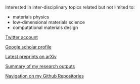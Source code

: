 
<!--
**yyfforce/yyfforce** is a ✨ _special_ ✨ repository because its `README.md` (this file) appears on your GitHub profile.

Here are some ideas to get you started:

- 🔭 I’m currently working on ...
- 🌱 I’m currently learning ...
- 👯 I’m looking to collaborate on ...
- 🤔 I’m looking for help with ...
- 💬 Ask me about ...
- 📫 How to reach me: ...
- 😄 Pronouns: ...
- ⚡ Fun fact: ...
-->
Interested in inter-disciplinary topics related but not limited to:

* materials physics
* low-dimensional materials science
* computational materials design

[Twitter account](https://twitter.com/rdortk)

[Google scholar profile](https://scholar.google.com/citations?user=Wc_-IPYAAAAJ&hl=en)

[Latest preprints on arXiv](https://arxiv.org/search/cond-mat?query=Yin%2C+Yuefeng&searchtype=author&abstracts=show&order=-announced_date_first&size=50)

[Summary of my research outputs](https://cetk.notion.site/My-Research-Outputs-449cc7f6b48c4c608cef04b27ac8c533)

[Navigation on my Github Repositories](https://github.com/yyfforce/Github_TOC)


